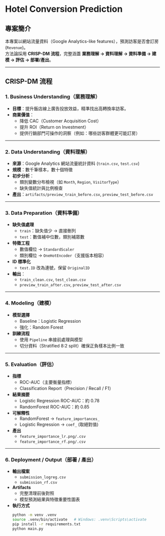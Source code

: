 # Hotel Conversion Prediction

## 專案簡介
本專案以網站流量資料（Google Analytics-like features），預測訪客是否會訂房 (`Revenue`)。  
方法論採用 **CRISP-DM 流程**，完整涵蓋 **業務理解 → 資料理解 → 資料準備 → 建模 → 評估 → 部署/產出**。  

---

## CRISP-DM 流程

### 1. Business Understanding（業務理解）
- **目標**：提升飯店線上廣告投放效益，精準找出高轉換率訪客。  
- **商業價值**：  
  - 降低 CAC（Customer Acquisition Cost）  
  - 提升 ROI（Return on Investment）  
  - 提供行銷部門可操作的洞察（例如：哪些訪客群體更可能訂房）

---

### 2. Data Understanding（資料理解）
- **來源**：Google Analytics 網站流量統計資料 (`train.csv`, `test.csv`)  
- **規模**：數千筆樣本，數十個特徵  
- **初步分析**：  
  - 類別變數分布檢視（如 `Month`, `Region`, `VisitorType`）  
  - 缺失值統計與比例檢查  
- **產出**：`artifacts/preview_train_before.csv`, `preview_test_before.csv`

---

### 3. Data Preparation（資料準備）
- **缺失值處理**  
  - `train`：缺失值少 → 直接刪列  
  - `test`：數值補中位數，類別補眾數  
- **特徵工程**  
  - 數值欄位 → `StandardScaler`  
  - 類別欄位 → `OneHotEncoder`（支援版本相容）  
- **ID 標準化**  
  - `test.ID` 改為連號，保留 `OriginalID`  
- **輸出**：  
  - `train_clean.csv`, `test_clean.csv`  
  - `preview_train_after.csv`, `preview_test_after.csv`

---

### 4. Modeling（建模）
- **模型選擇**  
  - Baseline：Logistic Regression  
  - 強化：Random Forest  
- **訓練流程**  
  - 使用 `Pipeline` 串接前處理與模型  
  - 切分資料（Stratified 8:2 split）確保正負樣本比例一致  

---

### 5. Evaluation（評估）
- **指標**  
  - ROC-AUC（主要衡量指標）  
  - Classification Report（Precision / Recall / F1）  
- **結果摘要**  
  - Logistic Regression ROC-AUC：約 0.78  
  - RandomForest ROC-AUC：約 0.85  
- **可解釋性**  
  - RandomForest → `feature_importances_`  
  - Logistic Regression → `coef_` (取絕對值)  
- **產出**  
  - `feature_importance_lr.png/.csv`  
  - `feature_importance_rf.png/.csv`

---

### 6. Deployment / Output（部署 / 產出）
- **輸出檔案**  
  - `submission_logreg.csv`  
  - `submission_rf.csv`  
- **Artifacts**  
  - 完整清理前後對照  
  - 模型預測結果與特徵重要性圖表  
- **執行方式**  
  ```bash
  python -m venv .venv
  source .venv/bin/activate   # Windows: .venv\Scripts\activate
  pip install -r requirements.txt
  python main.py

